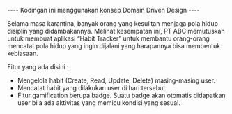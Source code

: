 ---- Kodingan ini menggunakan konsep Domain Driven Design ---- 

Selama masa karantina, banyak orang yang kesulitan menjaga pola hidup disiplin yang didambakannya. Melihat kesempatan ini, PT ABC memutuskan untuk membuat aplikasi “Habit Tracker” untuk membantu orang-orang mencatat pola hidup yang ingin dijalani yang harapannya bisa membentuk kebiasaan.

Fitur yang ada disini : 
- Mengelola habit (Create, Read, Update, Delete) masing-masing user.
- Mencatat habit yang dilakukan user di hari tersebut
- Fitur gamification berupa badge. Suatu badge akan otomatis didapatkan user bila ada aktivitas yang memicu kondisi yang sesuai.
